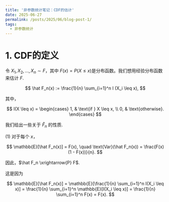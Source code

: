 ```yaml
---
title: '非参数统计笔记：CDF的估计'
date: 2025-06-27
permalink: /posts/2025/06/blog-post-1/
tags:
  - 非参数统计
---
```


# 1. CDF的定义

令 $X_1, X_2, ..., X_n \sim F$，其中 $F(x) = P(X \leq x)$是分布函数。我们想用经验分布函数来估计 $F$.

$$
\hat F_n(x) := \frac{1}{n} \sum_{i=1}^n I (X_i \leq x),
$$

其中，

$$
I(X \leq x) = \begin{cases}
    1, & \text{if } X \leq x, \\
    0, & \text{otherwise}.
\end{cases}
$$

我们给出一些关于 $\hat F_n$ 的性质.

(1) 对于每个 $x$，

$$
  \mathbb{E}[\hat F_n(x)] = F(x), \quad \text{Var}(\hat F_n(x)) = \frac{F(x) (1 - F(x))}{n}.
$$

因此，$\hat F_n \xrightarrow{P} F$.

这是因为 

$$
\mathbb{E}[\hat F_n(x)] = \mathbb{E}[\frac{1}{n} \sum_{i=1}^n I(X_i \leq x)] = \frac{1}{n} \sum_{i=1}^n \mathbb{E}[I(X_i \leq x)] = \frac{1}{n} \sum_{i=1}^n F(x) = F(x).
$$